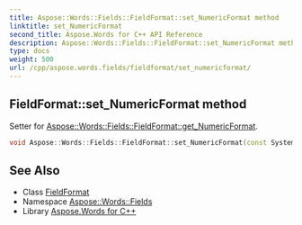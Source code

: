 ```yaml
---
title: Aspose::Words::Fields::FieldFormat::set_NumericFormat method
linktitle: set_NumericFormat
second_title: Aspose.Words for C++ API Reference
description: Aspose::Words::Fields::FieldFormat::set_NumericFormat method. Setter for Aspose::Words::Fields::FieldFormat::get_NumericFormat in C++.
type: docs
weight: 500
url: /cpp/aspose.words.fields/fieldformat/set_numericformat/
---
```

## FieldFormat::set_NumericFormat method


Setter for [Aspose::Words::Fields::FieldFormat::get_NumericFormat](../get_numericformat/).

```cpp
void Aspose::Words::Fields::FieldFormat::set_NumericFormat(const System::String &value)
```

## See Also

* Class [FieldFormat](../)
* Namespace [Aspose::Words::Fields](../../)
* Library [Aspose.Words for C++](../../../)
